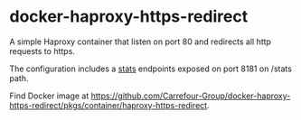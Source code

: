 # docker-haproxy-https-redirect

A simple Haproxy container that listen on port 80 and redirects all http requests to https.

The configuration includes a [stats](http://cbonte.github.io/haproxy-dconv/2.4/configuration.html#stats%20enable) endpoints exposed on port 8181 on /stats path.

Find Docker image at <https://github.com/Carrefour-Group/docker-haproxy-https-redirect/pkgs/container/haproxy-https-redirect>.
